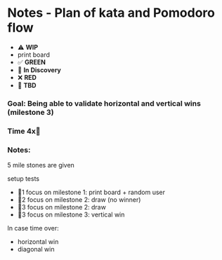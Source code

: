 # Notes - Plan of kata and Pomodoro flow

* ⚠️ **WIP**  
* print board
* ✅ **GREEN**  
* 🧠 **In Discovery**  
* ❌ **RED**  
* 📝 **TBD**  

### Goal: Being able to validate horizontal and vertical wins (milestone 3)
### Time 4x🍅
### Notes:

5 mile stones are given

setup tests

* 🍅1 focus on milestone 1: print board + random user
* 🍅2 focus on milestone 2: draw (no winner)
* 🍅3 focus on milestone 2: draw
* 🍅3 focus on milestone 3: vertical win


In case time over: 
* horizontal win
* diagonal win




